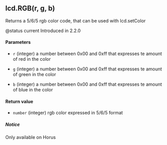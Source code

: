 <!-- This file was generated by the script. Do not edit it, any changes will be lost! -->

## lcd.RGB(r, g, b)



Returns a 5/6/5 rgb color code, that can be used with lcd.setColor

@status current Introduced in 2.2.0


#### Parameters

* `r` (integer) a number between 0x00 and 0xff that expresses te amount of red in the color

* `g` (integer) a number between 0x00 and 0xff that expresses te amount of green in the color

* `b` (integer) a number between 0x00 and 0xff that expresses te amount of blue in the color



#### Return value

* `number` (integer) rgb color expressed in 5/6/5 format



##### Notice
Only available on Horus


